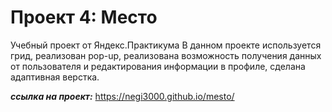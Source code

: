 # Проект 4: Место

Учебный проект от Яндекс.Практикума 
В данном проекте используется грид, реализован pop-up, реализована возможность получения данных от пользователя и редактирования информации в профиле, сделана адаптивная верстка.

***ссылка на проект:*** https://negi3000.github.io/mesto/
